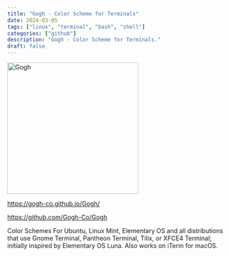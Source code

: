 ```yaml
---
title: "Gogh - Color Scheme for Terminals"
date: 2024-03-05
tags: ["linux", "terminal", "bash", "shell"]
categories: ["github"]
description: "Gogh - Color Scheme for Terminals."
draft: false
---
```


<img src="https://raw.githubusercontent.com/Gogh-Co/Gogh/master/images/gogh/Gogh-logo-dark.png" alt="Gogh" width="300" height="300">

https://gogh-co.github.io/Gogh/

https://github.com/Gogh-Co/Gogh

Color Schemes For Ubuntu, Linux Mint, Elementary OS and all distributions that use Gnome Terminal, Pantheon Terminal, Tilix, or XFCE4 Terminal; initially inspired by Elementary OS Luna. Also works on iTerm for macOS.
